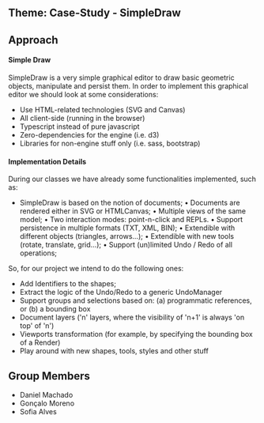 ## Theme: Case-Study - SimpleDraw

## Approach

#### Simple Draw

SimpleDraw is a very simple  graphical editor to draw basic geometric objects, manipulate and persist them. In order to implement this graphical editor we should look at some considerations:

* Use HTML-related technologies (SVG and Canvas)
* All client-side (running in the browser)
* Typescript instead of pure javascript 
* Zero-dependencies for the engine (i.e. d3)
* Libraries for non-engine stuff only (i.e. sass, bootstrap)
 
#### Implementation Details

During our classes we have already some functionalities implemented, such as:

* SimpleDraw is based on the notion of documents;
• Documents are rendered either in SVG or HTMLCanvas;
• Multiple views of the same model;
• Two interaction modes: point-n-click and REPLs.
• Support persistence in multiple formats (TXT, XML, BIN);
• Extendible with different objects (triangles, arrows…);
• Extendible with new tools (rotate, translate, grid…);
• Support (un)limited Undo / Redo of all operations;


So, for our project we intend to do the following ones:

* Add Identifiers to the shapes;
* Extract the logic of the Undo/Redo to a generic UndoManager
* Support groups and selections based on: (a) programmatic references, or (b) a bounding box
* Document layers ('n' layers, where the visibility of 'n+1' is always 'on top' of 'n')
* Viewports transformation (for example, by specifying the bounding box of a Render)
* Play around with new shapes, tools, styles and other stuff

## Group Members
* Daniel Machado
* Gonçalo Moreno
* Sofia Alves

